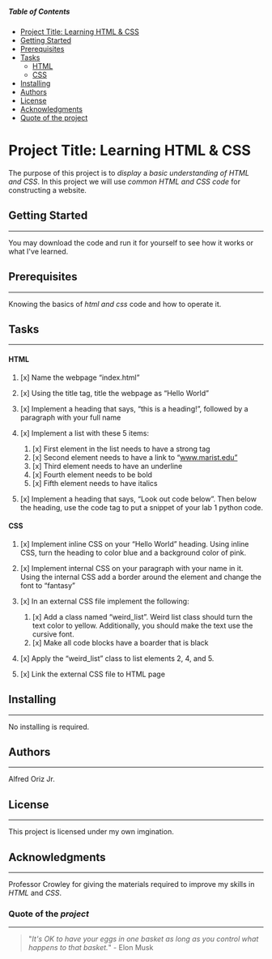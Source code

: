 
<!-- Table of contents for people navigate quicker
*Issues exist with the spacing within the ID call %20 is not working properly and will not link to topics-->
##### Table of Contents
- [Project Title: Learning HTML & CSS](#Project%20Title:%20Learning%20HTML%20&%20CSS)
- [Getting Started](#Getting%20Started)
- [Prerequisites](#Prerequisites)
- [Tasks](#Tasks)
    * [HTML](####HTML)
    * [CSS](####CSS)
- [Installing](#Installing)
- [Authors](#Authors)
- [License](#License)
- [Acknowledgments](#Acknowledgments)
- [Quote of the project](#Quote%20of%20the%20project)

<!--The project name for this assignment-->
# Project Title: Learning HTML & CSS

The purpose of this project is to *display* a *basic understanding of HTML and CSS*. In this project we will use *common HTML and CSS code* for constructing a website. 
<!--To explain how to start-->
## Getting Started
---- 

You may download the code and run it for yourself to see how it works or what I've learned.
<!--The knowledge required before moving on-->
## Prerequisites
----

Knowing the basics of *html and css* code and how to operate it.
<!--List of Tasks-->
## Tasks
---
<!--Tasks for HTML-->
#### HTML

1. [x] Name the webpage “index.html”
2. [x] Using the title tag, title the webpage as “Hello World”
3. [x] Implement a heading that says, “this is a heading!”, followed by a paragraph with your full name
4. [x] Implement a list with these 5 items:

   1. [x] First element in the list needs to have a strong tag
   2. [x] Second element needs to have a link to “www.marist.edu”
   3. [x] Third element needs to have an underline
   4. [x] Fourth element needs to be bold
   5. [x] Fifth element needs to have italics
    
5. [x] Implement a heading that says, “Look out code below”. Then below the heading, use the code
tag to put a snippet of your lab 1 python code.
<!--Tasks for CSS-->
#### CSS

1. [x] Implement inline CSS on your “Hello World” heading. Using inline CSS, turn the heading to
color blue and a background color of pink.
2. [x] Implement internal CSS on your paragraph with your name in it. Using the internal CSS add a
border around the element and change the font to “fantasy”
3. [x] In an external CSS file implement the following:

    1. [x] Add a class named “weird_list”. Weird list class should turn the text color to yellow.
    Additionally, you should make the text use the cursive font.
    2. [x] Make all code blocks have a boarder that is black

4. [x] Apply the “weird_list” class to list elements 2, 4, and 5.
5. [x] Link the external CSS file to HTML page

<!--Installing Heading (none required)-->
## Installing
---

No installing is required.
<!--Author Heading-->
## Authors
---

Alfred Oriz Jr. 
<!--Licensing Heading-->
## License
---

This project is licensed under my own imgination. 
<!--Acknowledgements Heading-->
## Acknowledgments
---

Professor Crowley for giving the materials required to improve my skills in *HTML* and *CSS*.
<!--Quote od the "project" Heading-->
### Quote of the *project*
---
>"*It's OK to have your eggs in one basket as long as you control what happens to that basket.*" - Elon Musk